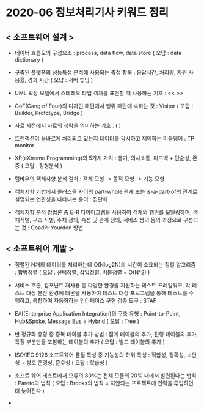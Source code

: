 # 2020-06 정보처리기사 키워드 정리

## < 소프트웨어 설계 >

- 데이터 흐름도의 구성요소 : process, data flow, data store ( 오답 : data dictionary )

- 구축된 플랫폼의 성능특성 분석에 사용되는 측정 항목 : 응답시간, 처리량, 자원 사용률, 경과 시간 ( 오답 : 서버 튜닝 )

- UML 확장 모델에서 스테레오 타입 객체를 표현할 때 사용하는 기호 : << >>

- GoF(Gang of Four)의 디자인 패턴에서 행위 패턴에 속하는 것 : Visitor ( 오답 : Builder, Prototype, Bridge )

- 자료 사전에서 자료의 생략을 의미하는 기호 : ( )

- 트랜잭션이 올바르게 처리되고 있는지 데이터를 감시하고 제어하는 미들웨어 : TP monitor

- XP(eXtreme Programming)의 5가지 가치 : 용기, 의사소통, 피드백 + 단순성, 존중 ( 오답 : 정형분석 )

- 럼바우의 객체지향 분석 절차 : 객체 모형 -> 동적 모형 -> 기능 모형

- 객체지향 기법에서 클래스들 사이의 part-whole 관계 또는 is-a-part-of의 관계로 설명되는 연관성을 나타내는 용어 : 집단화

- 객체지향 분석 방법론 중 E-R 다이어그램을 사용하여 객체의 행위를 모델링하며, 객체식별, 구조 식별, 주체 정의, 속성 및 관계 정의, 서비스 정의 등의 과정으로 구성되는 것 : Coad와 Yourdon 방법


## < 소프트웨어 개발 >

- 정렬된 N개의 데이터를 처리하는데 O(Nlog2N)의 시간이 소요되는 정렬 알고리즘 : 합병정렬 ( 오답 : 선택정렬, 삽입정렬, 버블정렬 = O(N^2) )

- 서비스 호출, 컴포넌트 재사용 등 다양한 환경을 지원하는 테스트 프레임워크, 각 테스트 대상 분산 환경에 데몬을 사용하여 테스트 대상 프로그램을 통해 테스트를 수행하고, 통합하여 자동화하는 인터페이스 구현 검증 도구 : STAF

- EAI(Enterprise Application Integration)의 구축 유형 : Point-to-Point, Hub&Spoke, Message Bus + Hybrid ( 오답 : Tree )

- 반 정규화 유형 중 중복 테이블 추가 방법 : 집계 테이블의 추가, 진행 테이블의 추가, 특정 부분만을 포함하는 테이블의 추가 ( 오답 : 빌드 테이블의 추가 )

- ISO/IEC 9126 소프트웨어 품질 특성 중 기능성의 하위 특성 : 적합성, 정확성, 보안성 + 상호 운영성, 준수성 ( 오답 : 학습성 )

- 소프트 웨어 테스트에서 오류의 80%는 전체 모듈의 20% 내에서 발견된다는 법칙 : Pareto의 법칙 ( 오답 : Brooks의 법칙 = 지연되는 프로젝트에 인력을 투입하면 더 늦어진다 )

- 
